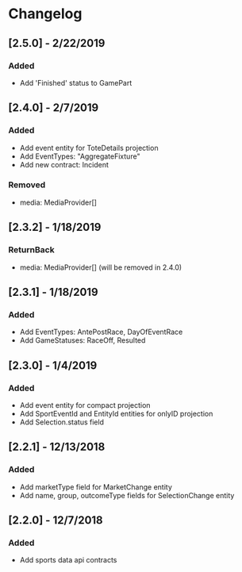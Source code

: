 # Changelog
## [2.5.0] - 2/22/2019
### Added
- Add 'Finished' status to GamePart
## [2.4.0] - 2/7/2019
### Added
- Add event entity for ToteDetails projection
- Add EventTypes: "AggregateFixture"
- Add new contract: Incident
### Removed
-  media: MediaProvider[]
## [2.3.2] - 1/18/2019
### ReturnBack
-  media: MediaProvider[] (will be removed in 2.4.0)
## [2.3.1] - 1/18/2019
### Added
- Add EventTypes: AntePostRace, DayOfEventRace
- Add GameStatuses: RaceOff, Resulted
## [2.3.0] - 1/4/2019
### Added
- Add event entity for compact projection
- Add SportEventId and EntityId entities for onlyID projection
- Add Selection.status field
## [2.2.1] - 12/13/2018
### Added
- Add marketType field for MarketChange entity
- Add name, group, outcomeType fields for SelectionChange entity
## [2.2.0] - 12/7/2018
### Added
- Add sports data api contracts